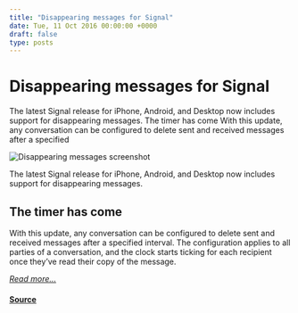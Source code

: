 ```yaml
---
title: "Disappearing messages for Signal"
date: Tue, 11 Oct 2016 00:00:00 +0000
draft: false
type: posts
---
```

# Disappearing messages for Signal





 The latest Signal release for iPhone, Android, and Desktop now includes support for disappearing messages. The timer has come With this update, any conversation can be configured to delete sent and received messages after a specified

![Disappearing messages screenshot](/blog/images/disappearing-messages.jpg)

The latest Signal release for iPhone, Android, and Desktop now includes support for disappearing messages.

The timer has come
------------------

With this update, any conversation can be configured to delete sent and received messages after a specified interval. The configuration applies to all parties of a conversation, and the clock starts ticking for each recipient once they’ve read their copy of the message.

[_Read more..._](https://signal.org/blog/disappearing-messages/)

#### [Source](https://signal.org/blog/disappearing-messages/)

